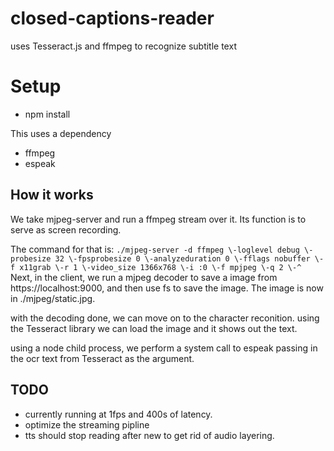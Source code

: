 # closed-captions-reader
uses Tesseract.js and ffmpeg to recognize subtitle text

# Setup
- npm install

This uses a dependency
- ffmpeg
- espeak

## How it works
We take mjpeg-server and run a ffmpeg stream over it. Its function is to serve as screen recording. 

The command for that is:
`
 ./mjpeg-server -d ffmpeg \-loglevel debug \-probesize 32 \-fpsprobesize 0 \-analyzeduration 0 \-fflags nobuffer \-f x11grab \-r 1 \-video_size 1366x768 \-i :0 \-f mpjpeg \-q 2 \-^
`
Next, in the client, we run a mjpeg decoder to save a image from https://localhost:9000, and then use fs to save the image.
The image is now in ./mjpeg/static.jpg.

with the decoding done, we can move on to the character reconition. using the Tesseract library we can load the image and it shows out the text.

using a node child process, we perform a system call to espeak passing in the ocr text from Tesseract as the argument.

## TODO
- currently running at 1fps and 400s of latency.
- optimize the streaming pipline
- tts should stop reading after new  to get rid of audio layering.
